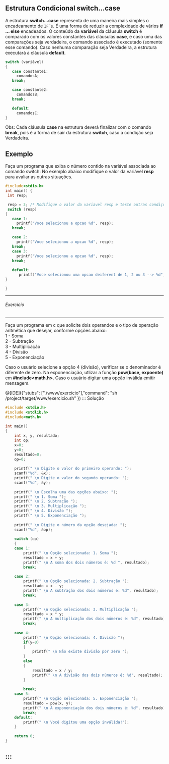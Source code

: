 Estrutura Condicional switch...case
----
A estrutura <b>switch...case</b> representa de uma maneira mais simples o encadeamento de ```IF´s```. É uma forma de reduzir a complexidade de vários <b>if … else</b> encadeados.
O conteúdo da <b>variável</b> da cláusula <b>switch</b> é comparado com os valores constantes das cláusulas <b>case</b>, e caso uma das comparações seja verdadeira, o comando associado é executado (somente esse comando). Caso nenhuma comparação seja Verdadeira, a estrutura executará a cláusula <b> default</b>.

```C
switch (variável)
{
   case constante1:
     comandosA;
   break;

   case constante2:
     comandosB;
   break;

   default:
     comandosC;
}
```
Obs: Cada cláusula <b>case</b> na estrutura deverá finalizar com o comando <b>break</b>, pois é a forma de sair da estrutura <b>switch</b>, caso a condição seja Verdadeira.  

Exemplo
----
Faça um programa que exiba o número contido na variável associada ao comando switch: 
No exemplo abaixo modifique o valor da variável <b>resp</b> para avaliar as outras situações.
``` C runnable
#include<stdio.h>
int main() {
 int resp;

 resp = 3; /* Modifique o valor da variavel resp e teste outras condições*/
 switch (resp)
{
   case 1:
     printf("Voce selecionou a opcao %d", resp);
   break;

   case 2:
     printf("Voce selecionou a opcao %d", resp);
   break;
   case 3:
     printf("Voce selecionou a opcao %d", resp);
   break;
   
   default:
      printf("Voce selecionou uma opcao deiferent de 1, 2 ou 3 --> %d", resp);
}

}
```
---
###### Exercício  
----
Faça um programa em c que solicite dois operandos e o tipo de operação aritmética que desejar, conforme opções abaixo:<br />
1 - Soma<br /> 
2 - Subtração<br />
3 - Multiplicação<br />
4 - Divisão<br />
5 - Exponenciação<br />

Caso o usuário selecione a opção 4 (divisão), verificar se o denominador é diferente de zero. Na exponenciação, utlizar a função <b>pow(base, expoente)</b> em <b>#include<math.h></b>. Caso o usuário digitar uma opção inválida emitir mensagem.
 
@[IDE]({"stubs": ["./www/exercicio"],"command": "sh /project/target/www/exercicio.sh"
})
::: Solução

``` C
#include <stdio.h>
#include <stdlib.h>
#include<math.h>
 
int main()
{
    int x, y, resultado; 
    int op;
    x=0;
    y=0;
    resultado=0;
    op=0;
 
    printf(" \n Digite o valor do primeiro operando: ");
    scanf("%d", &x);
    printf(" \n Digite o valor do segundo operando: ");
    scanf("%d", &y);
 
    printf(" \n Escolha uma das opções abaixo: ");
    printf(" \n 1. Soma ");
    printf(" \n 2. Subtração ");
    printf(" \n 3. Multiplicação ");
    printf(" \n 4. Divisão ");
    printf(" \n 5. Exponenciação ");
    
    printf(" \n Digite o número da opção desejada: ");
    scanf("%d", &op);
 
    switch (op)
    {
    case 1:
        printf(" \n Opção selecionada: 1. Soma ");
        resultado = x + y;
        printf(" \n A soma dos dois números é: %d ", resultado);
        break;
 
    case 2:
        printf(" \n Opção selecionada: 2. Subtração ");
        resultado = x - y;
        printf(" \n A subtração dos dois números é: %d", resultado);
        break;
 
    case 3:
        printf(" \n Opção selecionada: 3. Multiplicação ");
        resultado = x * y;
        printf(" \n A multiplicação dos dois números é: %d", resultado);
        break;
 
    case 4:
        printf(" \n Opção selecionada: 4. Divisão ");
        if(y=0)
        {
            printf(" \n Não existe divisão por zero ");
        }
        else
        {
            resultado = x / y;
            printf(" \n A divisão dos dois números é: %d", resultado);
        }
 
        break;
    case 5:
        printf(" \n Opção selecionada: 5. Exponenciação ");
        resultado = pow(x, y);
        printf(" \n A exponenciação dos dois números é: %d", resultado);
        break;    
    default:
        printf(" \n Você digitou uma opção inválida!");
    }
 
    return 0;
}


```
:::
----
